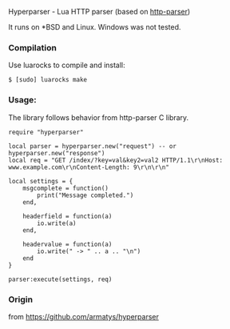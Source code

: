 Hyperparser - Lua HTTP parser (based on [http-parser](https://github.com/nodejs/http-parser))

It runs on *BSD and Linux. Windows was not tested.

### Compilation

Use luarocks to compile and install:

    $ [sudo] luarocks make

### Usage:

The library follows behavior from http-parser C library.

	require "hyperparser"
	
	local parser = hyperparser.new("request") -- or hyperparser.new("response")
	local req = "GET /index/?key=val&key2=val2 HTTP/1.1\r\nHost: www.example.com\r\nContent-Length: 9\r\n\r\n"
	
	local settings = {
        msgcomplete = function()
            print("Message completed.")
        end,
	   
        headerfield = function(a)
            io.write(a)
		end,
		
		headervalue = function(a)
			io.write(" -> " .. a .. "\n")
		end
	}
	
	parser:execute(settings, req)


### Origin

from https://github.com/armatys/hyperparser